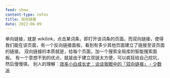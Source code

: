 ```yaml
---
feed: show
content-type: notes
title: 双向链接
date: 2022-06-09
---
```

单向链接，就是 wikilink，点击某词条，即打开该词条的页面。而双向链接，使得我们能在该页面，有一个反向链接面板，看到有多少其他页面建立了链接至该页面的链接。
双向链接的本质就是，给每个页面，加一个搜索全局库的智能搜索面板。
有一个意想不到的优点，就是由于建立双链太方便，可以疯狂给自己挖坑，然后慢慢填。
别人的理解：[效率小白成长史：谈谈我眼中的「双向链接」 - 少数派](cubox://card?id=ff808081810462df01810490d5f82132)
